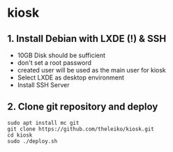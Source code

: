 # kiosk
 
## 1. Install Debian with LXDE (!) & SSH
- 10GB Disk should be sufficient
- don't set a root password
- created user will be used as the main user for kiosk
- Select LXDE as desktop environment
- Install SSH Server

## 2. Clone git repository and deploy
    sudo apt install mc git
    git clone https://github.com/theleiko/kiosk.git
    cd kiosk
    sudo ./deploy.sh
